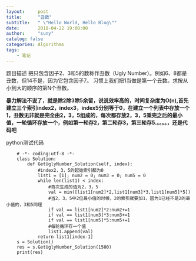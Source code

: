 ```yaml
---
layout:     post
title:      "丑数"
subtitle:   " \"Hello World, Hello Blog\""
date:       2018-04-22 19:00:00
author:     "suny"
catalog: false
categories: Algorithms
tags:
    - 笔记
---
```


题目描述
把只包含因子2、3和5的数称作丑数（Ugly Number）。例如6、8都是丑数，但14不是，因为它包含因子7。 习惯上我们把1当做是第一个丑数。求按从小到大的顺序的第N个丑数。



**暴力解法不说了，就是除2除3除5余留，说说效率高的，时间复杂度为O(n),首先建立三个索引index2，index3，index5分别等于0，在建立一个列表中存放一个1，丑数无非就是完全由2，3，5组成的，每次都存放2，3，5乘完之后的最小值，一轮循环存放一个，例如第一轮存2，第二轮存3，第三轮存5.。。。。，还是代码吧**

python测试代码


		# -*- coding:utf-8 -*-
		class Solution:
		    def GetUglyNumber_Solution(self, index):
				#index2，3，5的起始索引都为0
		        list1 = [1]; num2 = 0; num3 = 0; num5 = 0
		        while len(list1) < index:
					#首次生成的值为2，3，5
		            val = min([list1[num2]*2,list1[num3]*3,list1[num5]*5])
					#当2，3，5中2位最小值的时候，2的索引就要加1，因为1已经不是2的最小值的，3和5同理
		            if val == list1[num2]*2:num2+=1
		            if val == list1[num3]*3:num3+=1
		            if val == list1[num5]*5:num5+=1
					#每轮循环存一个值
		            list1.append(val)
		        return list1[index-1]
		s = Solution()
		res = s.GetUglyNumber_Solution(1500)
		print(res)

